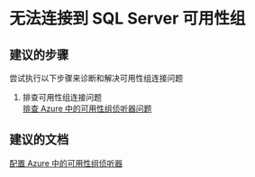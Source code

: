 <properties
    pageTitle="无法连接到 SQL Server 可用性组"
    description="无法连接到 SQL Server 可用性组"
    service="microsoft.classiccompute"
    resource="virtualmachines"
    authors="michco"
    displayOrder="26"
    selfHelpType="resource"
    supportTopicIds=""
    resourceTags="WindowsSQL"
    productPesIds="14749"
    cloudEnvironments="public"
/>
    

# 无法连接到 SQL Server 可用性组

## **建议的步骤**
尝试执行以下步骤来诊断和解决可用性组连接问题

1. 排查可用性组连接问题 <br>
[排查 Azure 中的可用性组侦听器问题](https://blogs.msdn.microsoft.com/alwaysonpro/2016/02/01/troubleshooting-availability-group-listener-in-azure/)

## **建议的文档**
[配置 Azure 中的可用性组侦听器](https://azure.microsoft.com/documentation/articles/virtual-machines-windows-classic-portal-sql-alwayson-availability-groups/)


<!--HONumber=Jul16_HO3-->


